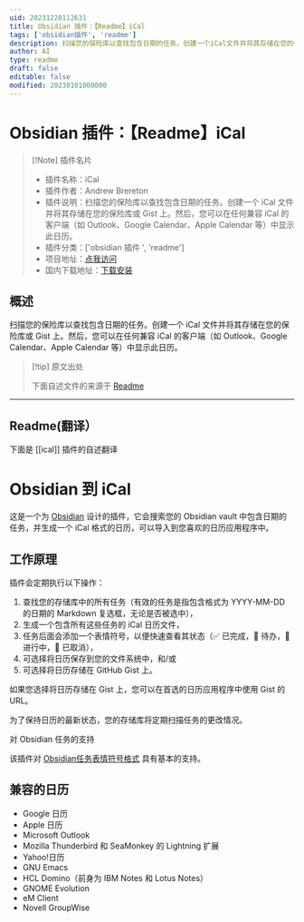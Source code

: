 ```yaml
---
uid: 20231220112631
title: Obsidian 插件：【Readme】iCal
tags: ['obsidian插件', 'readme']
description: 扫描您的保险库以查找包含日期的任务。创建一个iCal文件并将其存储在您的保险库或Gist上。然后，您可以在任何兼容iCal的客户端（如Outlook、Google Calendar、Apple Calendar等）中显示此日历。
author: AI
type: readme
draft: false
editable: false
modified: 20230101000000
---
```


# Obsidian 插件：【Readme】iCal

> [!Note] 插件名片
> - 插件名称：iCal
> - 插件作者：Andrew Brereton
> - 插件说明：扫描您的保险库以查找包含日期的任务。创建一个 iCal 文件并将其存储在您的保险库或 Gist 上。然后，您可以在任何兼容 iCal 的客户端（如 Outlook、Google Calendar、Apple Calendar 等）中显示此日历。
> - 插件分类：['obsidian 插件 ', 'readme']
> - 项目地址：[点我访问](https://github.com/andrewbrereton/obsidian-to-ical-plugin)
> - 国内下载地址：[下载安装](https://pkmer.cn/products/plugin/pluginMarket/?ical)

## 概述

扫描您的保险库以查找包含日期的任务。创建一个 iCal 文件并将其存储在您的保险库或 Gist 上。然后，您可以在任何兼容 iCal 的客户端（如 Outlook、Google Calendar、Apple Calendar 等）中显示此日历。

> [!tip] 原文出处
>
>下面自述文件的来源于 [Readme](https://ghproxy.net/https://raw.githubusercontent.com/andrewbrereton/obsidian-to-ical-plugin/main/README.md)

---

## Readme(翻译）

下面是 [[ical]] 插件的自述翻译

# Obsidian 到 iCal

这是一个为 [Obsidian](https://obsidian.md) 设计的插件，它会搜索您的 Obsidian vault 中包含日期的任务，并生成一个 iCal 格式的日历，可以导入到您喜欢的日历应用程序中。

## 工作原理

插件会定期执行以下操作：

1. 查找您的存储库中的所有任务（有效的任务是指包含格式为 YYYY-MM-DD 的日期的 Markdown 复选框，无论是否被选中），
2. 生成一个包含所有这些任务的 iCal 日历文件，
3. 任务后面会添加一个表情符号，以便快速查看其状态（✅ 已完成，🔲 待办，🏃 进行中，🚫 已取消），
4. 可选择将日历保存到您的文件系统中，和/或
5. 可选择将日历存储在 GitHub Gist 上。

如果您选择将日历存储在 Gist 上，您可以在首选的日历应用程序中使用 Gist 的 URL。

为了保持日历的最新状态，您的存储库将定期扫描任务的更改情况。

对 Obsidian 任务的支持

该插件对 [Obsidian任务表情符号格式](https://publish.obsidian.md/tasks/Reference/Task+Formats/Tasks+Emoji+Format) 具有基本的支持。

## 兼容的日历

* Google 日历
* Apple 日历
* Microsoft Outlook
* Mozilla Thunderbird 和 SeaMonkey 的 Lightning 扩展
* Yahoo!日历
* GNU Emacs
* HCL Domino（前身为 IBM Notes 和 Lotus Notes）
* GNOME Evolution
* eM Client
* Novell GroupWise
